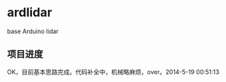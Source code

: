 ardlidar
========

base Arduino lidar 

项目进度
-----------------------------------
OK，目前基本思路完成。代码补全中，机械略麻烦，over。2014-5-19 00:51:13

